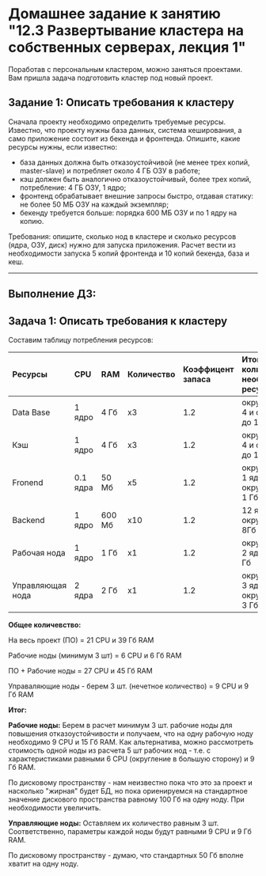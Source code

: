 # Домашнее задание к занятию "12.3 Развертывание кластера на собственных серверах, лекция 1"
Поработав с персональным кластером, можно заняться проектами. Вам пришла задача подготовить кластер под новый проект.

## Задание 1: Описать требования к кластеру
Сначала проекту необходимо определить требуемые ресурсы. Известно, что проекту нужны база данных, система кеширования, а само приложение состоит из бекенда и фронтенда. Опишите, какие ресурсы нужны, если известно:

* база данных должна быть отказоустойчивой (не менее трех копий, master-slave) и потребляет около 4 ГБ ОЗУ в работе;
* кэш должен быть аналогично отказоустойчивый, более трех копий, потребление: 4 ГБ ОЗУ, 1 ядро;
* фронтенд обрабатывает внешние запросы быстро, отдавая статику: не более 50 МБ ОЗУ на каждый экземпляр;
* бекенду требуется больше: порядка 600 МБ ОЗУ и по 1 ядру на копию.

Требования: опишите, сколько нод в кластере и сколько ресурсов (ядра, ОЗУ, диск) нужно для запуска приложения. Расчет вести из необходимости запуска 5 копий фронтенда и 10 копий бекенда, база и кеш.

___
## Выполнение ДЗ:
## Задача 1: Описать требования к кластеру

Составим таблицу потребления ресурсов:

|Ресурсы|CPU|RAM|Количество|Коэффицент запаса|Итогое количество необходимых ресурсов|
|:---|:---|:---|:---|:---|:---|
|Data Base|1 ядро|4 Гб|x3|1.2|округляем до 4 и округляем до 15 Гб|
|Кэш|1 ядро|4 Гб|x3|1.2|округляем до 4 и округляем до 15 Гб|
|Fronend|0.1 ядра|50 Мб|x5|1.2|округляем до 1 ядра и округляем до 1 Гб|
|Backend|1 ядро|600 Мб|x10|1.2|12 ядер и округляем до 8Гб|
|Рабочая нода|1 ядро|1 Гб|x1|1.2|округляем до 2 ядер и до 2 Гб|
|Управляющая нода|2 ядра|2 Гб|x1|1.2|округляем до 3 ядер и округляем до 3 Гб|

**Общее количевство:**

На весь проект (ПО) = 21 CPU и 39 Гб  RAM

Рабочие ноды (минимум 3 шт) = 6 CPU и 6 Гб RAM

ПО + Рабочие ноды = 27 CPU и 45 Гб RAM

Управаляющие ноды - берем 3 шт. (нечетное количество) = 9 CPU и 9 Гб RAM

**Итог:**

**Рабочие ноды:** Берем в расчет минимум 3 шт. рабочие ноды для повышения отказоустойчивости и получаем, что на одну рабочую ноду необходимо 9 CPU и 15 Гб RAM. Как альтернатива, можно рассмотреть стоимость одной ноды из расчета 5 шт рабочих нод - т.е. с характеристиками равными 6 CPU (округление в большую сторону) и 9 Гб RAM.

По дисковому пространству - нам неизвестно пока что это за проект и насколько "жирная" будет БД, но пока ориенируемся на стандартное значение дискового пространства равному 100 Гб на одну ноду. При необходимости увеличить.

**Управляющие ноды:** Оставляем их количество равным 3 шт. Соответственно, параметры каждой ноды будут равными 9 CPU и 9 Гб RAM.

По дисковому пространству - думаю, что стандартных 50 Гб вполне хватит на одну ноду.
